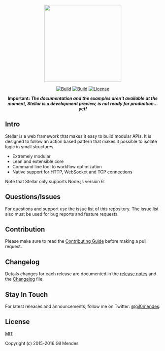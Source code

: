 <p align="center">
  <a href="https://stellar-framework.com" target="_blank">
    <img width="250" src="https://stellar-framework.com/imgs/logotype_github.png">
  </a>
</p>

<p align="center">
  <a href="https://travis-ci.org/StellarFw/stellar"><img src="https://img.shields.io/travis/StellarFw/stellar.svg?style=flat-square" alt="Build"></a>
  <a href="https://coveralls.io/github/StellarFw/stellar"><img src="https://img.shields.io/coveralls/StellarFw/stellar.svg?style=flat-square" alt="Build"></a>
  <a href="https://raw.githubusercontent.com/stellar-fw/stellar/master/LICENSE"><img src="https://img.shields.io/badge/license-MIT-blue.svg?style=flat-square" alt="License"></a>
</p>

<p align="center"><b>Important: <i>The documentation and the examples aren't available at the moment, Stellar is a development preview, is not ready for production... yet!</i></b></p>

## Intro

Stellar is a web framework that makes it easy to build modular APIs. It is designed to follow an action based pattern that makes it possible to isolate logic in small structures.

- Extremely modular
- Lean and extensible core
- Command line tool to workflow optimization
- Native support for HTTP, WebSocket and TCP connections

Note that Stellar only supports Node.js version 6.

## Questions/Issues

For questions and support use the issue list of this repository. The issue list also must be used for bug reports and feature requests.

## Contribution

Please make sure to read the [Contributing Guide](https://github.com/stellarFw/stellar/blob/dev/CONTRIBUTING.md) before making a pull request.

## Changelog

Details changes for each release are documented in the [release notes](https://github.com/stellarFw/stellar/releases) and the [Changelog](https://github.com/stellarFw/stellar/blob/dev/CHANGELOG.md) file.

## Stay In Touch

For latest releases and announcements, follow me on Twitter: [@gil0mendes](https://twitter.com/gil0mendes).

## License

[MIT](http://opensource.org/licenses/MIT)

Copyright (c) 2015-2016 Gil Mendes
